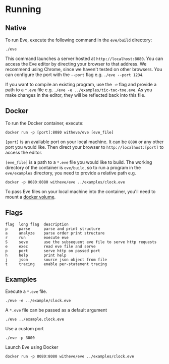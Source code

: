 # Running

## Native

To run Eve, execute the following command in the `eve/build` directory:

```
./eve
```

This command launches a server hosted at `http://localhost:8080`. You can access the Eve editor by directing your browser to that address. We recommend using Chrome, since we haven't tested on other browsers. You can configure the port with the `--port` flag e.g. `./eve --port 1234`.

If you want to compile an existing program, use the `-e` flag and provide a path to a `*.eve` file e.g. `./eve -e ../examples/tic-tac-toe.eve`. As you make changes in the editor, they will be reflected back into this file.

## Docker

To run the Docker container, execute:

```
docker run -p [port]:8080 witheve/eve [eve_file]
```

`[port]` is an available port on your local machine. It can be `8080` or any other port you would like. Then direct your browser to `http://localhost:[port]` to access the editor.

`[eve_file]` is a path to a `*.eve` file you would like to build. The working directory of the container is `eve/build`, so to run a program in the `eve/examples` directory, you need to provide a relative path e.g. 

```
docker -p 8080:8080 witheve/eve ../examples/clock.eve
```

To pass Eve files on your local machine into the container, you'll need to mount a [docker volume](https://docs.docker.com/engine/tutorials/dockervolumes/).

## Flags

```
flag  long flag  description                 
p     parse      parse and print structure   
a     analyze    parse order print structure
r     run        execute eve
S     seve       use the subsequent eve file to serve http requests  
e     exec       read eve file and serve
p     port       serve http on passed port
h     help       print help
j     json       source json object from file
t     tracing    enable per-statement tracing
```

## Examples

Execute a `*.eve` file.

```
./eve -e ../example/clock.eve
```

A `*.eve` file can be passed as a default argument

```
./eve ../example.clock.eve
```

Use a custom port

```
./eve -p 3000
```

Launch Eve using Docker

```
docker run -p 8080:8080 witheve/eve ../examples/clock.eve
```


